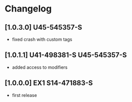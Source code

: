 # Changelog

## [1.0.3.0] U45-545357-S
- fixed crash with custom tags

## [1.0.1.1] U41-498381-S U45-545357-S
- added access to modifiers

## [1.0.0.0] EX1 S14-471883-S
- first release
